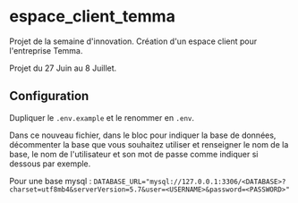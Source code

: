 # espace_client_temma
Projet de la semaine d'innovation. Création d'un espace client pour l'entreprise Temma.

Projet du 27 Juin au 8 Juillet.

## Configuration

Dupliquer le `.env.example` et le renommer en `.env`.

Dans ce nouveau fichier, dans le bloc pour indiquer la base de données, décommenter la base que vous souhaitez utiliser et renseigner le nom de la base, le nom de l'utilisateur et son mot de passe comme indiquer si dessous par exemple.

Pour une base mysql : 
`DATABASE_URL="mysql://127.0.0.1:3306/<DATABASE>?charset=utf8mb4&serverVersion=5.7&user=<USERNAME>&password=<PASSWORD>"
`
